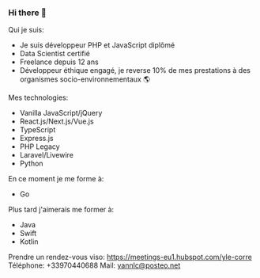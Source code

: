 ### Hi there 👋

Qui je suis: 
- Je suis développeur PHP et JavaScript diplômé
- Data Scientist certifié
- Freelance depuis 12 ans 
- Développeur éthique engagé, je reverse 10% de mes prestations à des organismes socio-environnementaux 🌎

Mes technologies: 
- Vanilla JavaScript/jQuery
- React.js/Next.js/Vue.js 
- TypeScript
- Express.js
- PHP Legacy 
- Laravel/Livewire
- Python

En ce moment je me forme à: 
- Go

Plus tard j'aimerais me former à: 
- Java
- Swift
- Kotlin

Prendre un rendez-vous viso: https://meetings-eu1.hubspot.com/yle-corre
Téléphone: +33970440688
Mail: yannlc@posteo.net

<!--
**lecorreyann/lecorreyann** is a ✨ _special_ ✨ repository because its `README.md` (this file) appears on your GitHub profile.

Here are some ideas to get you started:

- 🔭 I’m currently working on ...
- 🌱 I’m currently learning ...
- 👯 I’m looking to collaborate on ...
- 🤔 I’m looking for help with ...
- 💬 Ask me about ...
- 📫 How to reach me: ...
- 😄 Pronouns: ...
- ⚡ Fun fact: ...
-->


